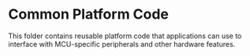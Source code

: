 # Common Platform Code

This folder contains reusable platform code that applications can use to interface with MCU-specific peripherals and other hardware features.